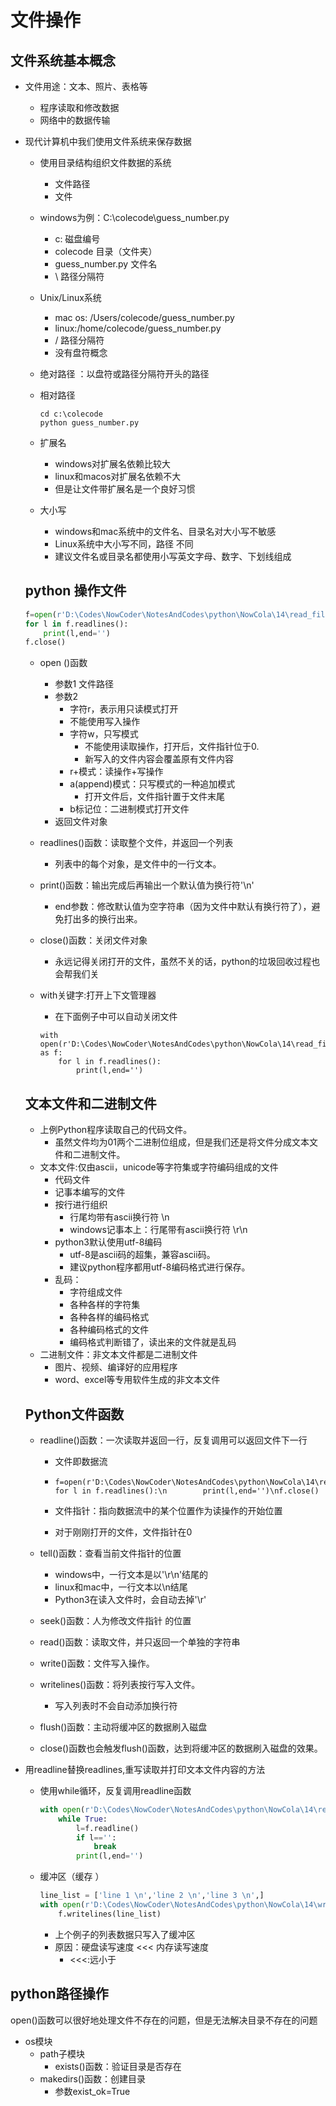 # 文件操作

## 文件系统基本概念

- 文件用途：文本、照片、表格等

  - 程序读取和修改数据
  - 网络中的数据传输

- 现代计算机中我们使用文件系统来保存数据

  - 使用目录结构组织文件数据的系统

    - 文件路径 
    - 文件

  - windows为例：C:\colecode\guess_number.py

    - c: 磁盘编号
    - colecode 目录（文件夹）
    - guess_number.py 文件名
    - \ 路径分隔符

  - Unix/Linux系统

    - mac os: /Users/colecode/guess_number.py
    - linux:/home/colecode/guess_number.py
    - / 路径分隔符
    - 没有盘符概念

  - 绝对路径 ：以盘符或路径分隔符开头的路径 

  - 相对路径

    ```
    cd c:\colecode
    python guess_number.py
    ```

  - 扩展名
    - windows对扩展名依赖比较大
    - linux和macos对扩展名依赖不大
    - 但是让文件带扩展名是一个良好习惯 
  - 大小写
    - windows和mac系统中的文件名、目录名对大小写不敏感
    -  Linux系统中大小写不同，路径 不同
    - 建议文件名或目录名都使用小写英文字母、数字、下划线组成

  ## python 操作文件

  ```python
  f=open(r'D:\Codes\NowCoder\NotesAndCodes\python\NowCola\14\read_file.py','r')
  for l in f.readlines():
      print(l,end='')
  f.close()
  ```



  - open ()函数

    - 参数1 文件路径 
    - 参数2
      -  字符r，表示用只读模式打开
        - 不能使用写入操作
      - 字符w，只写模式
        - 不能使用读取操作，打开后，文件指针位于0.
        - 新写入的文件内容会覆盖原有文件内容
      - r+模式：读操作+写操作
      - a(append)模式：只写模式的一种追加模式
        - 打开文件后，文件指针置于文件末尾
      - b标记位：二进制模式打开文件
    - 返回文件对象

  - readlines()函数：读取整个文件，并返回一个列表

    - 列表中的每个对象，是文件中的一行文本。

  - print()函数：输出完成后再输出一个默认值为换行符'\n'

    - end参数：修改默认值为空字符串（因为文件中默认有换行符了），避免打出多的换行出来。

  - close()函数：关闭文件对象

    - 永远记得关闭打开的文件，虽然不关的话，python的垃圾回收过程也会帮我们关

  - with关键字:打开上下文管理器

    - 在下面例子中可以自动关闭文件

    ```
    with open(r'D:\Codes\NowCoder\NotesAndCodes\python\NowCola\14\read_file.py','r') as f:
        for l in f.readlines():
            print(l,end='')
    ```


  ## 文本文件和二进制文件

  - 上例Python程序读取自己的代码文件。
    - 虽然文件均为01两个二进制位组成，但是我们还是将文件分成文本文件和二进制文件。
  - 文本文件:仅由ascii，unicode等字符集或字符编码组成的文件
    - 代码文件
    - 记事本编写的文件
    - 按行进行组织 
      - 行尾均带有ascii换行符 \n
      - windows记事本上：行尾带有ascii换行符 \r\n
    - python3默认使用utf-8编码
      - utf-8是ascii码的超集，兼容ascii码。
      - 建议python程序都用utf-8编码格式进行保存。
    - 乱码：
      - 字符组成文件
      - 各种各样的字符集
      - 各种各样的编码格式
      - 各种编码格式的文件
      - 编码格式判断错了，读出来的文件就是乱码
  - 二进制文件：非文本文件都是二进制文件
    -  图片、视频、编译好的应用程序
    - word、excel等专用软件生成的非文本文件

  ## Python文件函数

  - readline()函数：一次读取并返回一行，反复调用可以返回文件下一行

    - 文件即数据流

    - ```
      f=open(r'D:\Codes\NowCoder\NotesAndCodes\python\NowCola\14\read_file.py','r')\n   for l in f.readlines():\n        print(l,end='')\nf.close()
      ```

    - 文件指针：指向数据流中的某个位置作为读操作的开始位置

    - 对于刚刚打开的文件，文件指针在0

  - tell()函数：查看当前文件指针的位置

    - windows中，一行文本是以'\r\n'结尾的
    - linux和mac中，一行文本以\n结尾
    - Python3在读入文件时，会自动去掉'\r'

  - seek()函数：人为修改文件指针 的位置

  - read()函数：读取文件，并只返回一个单独的字符串

  - write()函数：文件写入操作。

  - writelines()函数：将列表按行写入文件。

    - 写入列表时不会自动添加换行符

  - flush()函数：主动将缓冲区的数据刷入磁盘

  - close()函数也会触发flush()函数，达到将缓冲区的数据刷入磁盘的效果。

- 用readline替换readlines,重写读取并打印文本文件内容的方法

  - 使用while循环，反复调用readline函数

    ```python
    with open(r'D:\Codes\NowCoder\NotesAndCodes\python\NowCola\14\read_file.py','r') as f:
        while True:
            l=f.readline()
            if l=='':
                break
            print(l,end='')
    ```

  - 缓冲区（缓存 ）

    ```python
    line_list = ['line 1 \n','line 2 \n','line 3 \n',]
    with open(r'D:\Codes\NowCoder\NotesAndCodes\python\NowCola\14\writelines_test.txt','w') as f:
        f.writelines(line_list)
    
    ```



    - 上个例子的列表数据只写入了缓冲区
    - 原因：硬盘读写速度 <<< 内存读写速度
      - <<<:远小于



## python路径操作

open()函数可以很好地处理文件不存在的问题，但是无法解决目录不存在的问题

- os模块
  - path子模块
    - exists()函数：验证目录是否存在
  - makedirs()函数：创建目录
    - 参数exist_ok=True